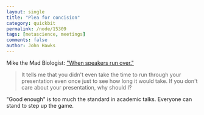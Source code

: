 ```yaml
---
layout: single 
title: "Plea for concision" 
category: quickbit
permalink: /node/15309
tags: [metascience, meetings] 
comments: false 
author: John Hawks 
---
```


Mike the Mad Biologist: <a href="http://scienceblogs.com/mikethemadbiologist/2011/03/when_speakers_run_over.php">"When speakers run over."</a>

<blockquote>It tells me that you didn't even take the time to run through your presentation even once just to see how long it would take. If you don't care about your presentation, why should I?</blockquote>

"Good enough" is too much the standard in academic talks. Everyone can stand to step up the game. 

